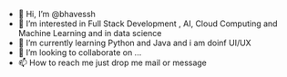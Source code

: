 - 👋 Hi, I’m @bhavessh
- 👀 I’m interested in Full Stack Development , AI, Cloud Computing and Machine Learning and in data science
- 🌱 I’m currently learning Python and Java and i am doinf UI/UX
- 💞️ I’m looking to collaborate on ...
- 📫 How to reach me just drop me mail or message

<!---
bhavessh/bhavessh is a ✨ special ✨ repository because its `README.md` (this file) appears on your GitHub profile.
You can click the Preview link to take a look at your changes.
--->
